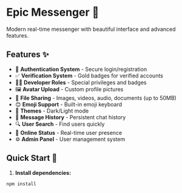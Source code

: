 # Epic Messenger 💬

Modern real-time messenger with beautiful interface and advanced features.

## Features ✨

- 🔐 **Authentication System** - Secure login/registration
- ✅ **Verification System** - Gold badges for verified accounts
- 👨‍💻 **Developer Roles** - Special privileges and badges
- 🖼️ **Avatar Upload** - Custom profile pictures
- 📁 **File Sharing** - Images, videos, audio, documents (up to 50MB)
- 😊 **Emoji Support** - Built-in emoji keyboard
- 🎨 **Themes** - Dark/Light mode
- 💾 **Message History** - Persistent chat history
- 🔍 **User Search** - Find users quickly
- 👥 **Online Status** - Real-time user presence
- ⚙️ **Admin Panel** - User management system

## Quick Start 🚀

1. **Install dependencies:**
```bash
npm install
